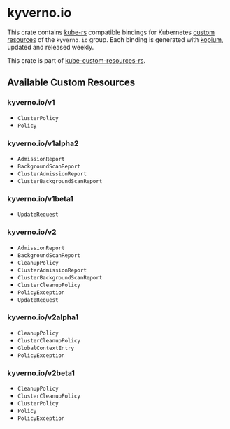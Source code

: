 <!--
SPDX-FileCopyrightText: The kube-custom-resources-rs Authors
SPDX-License-Identifier: 0BSD
 -->

# kyverno.io

This crate contains [kube-rs](https://kube.rs/) compatible bindings for Kubernetes [custom resources](https://kubernetes.io/docs/tasks/extend-kubernetes/custom-resources/custom-resource-definitions/) of the `kyverno.io` group. Each binding is generated with [kopium](https://github.com/kube-rs/kopium), updated and released weekly.

This crate is part of [kube-custom-resources-rs](https://github.com/metio/kube-custom-resources-rs).

## Available Custom Resources

### kyverno.io/v1
- `ClusterPolicy`
- `Policy`
### kyverno.io/v1alpha2
- `AdmissionReport`
- `BackgroundScanReport`
- `ClusterAdmissionReport`
- `ClusterBackgroundScanReport`
### kyverno.io/v1beta1
- `UpdateRequest`
### kyverno.io/v2
- `AdmissionReport`
- `BackgroundScanReport`
- `CleanupPolicy`
- `ClusterAdmissionReport`
- `ClusterBackgroundScanReport`
- `ClusterCleanupPolicy`
- `PolicyException`
- `UpdateRequest`
### kyverno.io/v2alpha1
- `CleanupPolicy`
- `ClusterCleanupPolicy`
- `GlobalContextEntry`
- `PolicyException`
### kyverno.io/v2beta1
- `CleanupPolicy`
- `ClusterCleanupPolicy`
- `ClusterPolicy`
- `Policy`
- `PolicyException`

